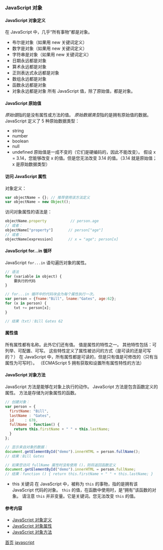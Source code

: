 ### JavaScript 对象

#### JavaScript 对象定义
在 JavaScript 中，几乎“所有事物”都是对象。
* 布尔是对象（如果用 new 关键词定义）
* 数字是对象（如果用 new 关键词定义）
* 字符串是对象（如果用 new 关键词定义）
* 日期永远都是对象
* 算术永远都是对象
* 正则表达式永远都是对象
* 数组永远都是对象
* 函数永远都是对象
* 对象永远都是对象
所有 JavaScript 值，除了原始值，都是对象。
#### JavaScript 原始值
*原始值*指的是没有属性或方法的值。
*原始数据类型*指的是拥有原始值的数据。
JavaScript 定义了 5 种原始数据类型：
* string
* number
* boolean
* null
* undefined
原始值是一成不变的（它们是硬编码的，因此不能改变）。
假设 x = 3.14，您能够改变 x 的值。但是您无法改变 3.14 的值。（3.14 就是原始值；x 是原始数据类型）
#### 访问 JavaScript 属性
对象定义：
```javascript
var objectName = {}; // 推荐使用该方法定义
var objectName = new Object();
```
访问对象属性的语法是：
```javascript
objectName.property           // person.age
// 或者：
objectName["property"]       // person["age"]
// 或者：
objectName[expression]       // x = "age"; person[x]
```
#### JavaScript for...in 循环
JavaScript `for...in` 语句遍历对象的属性。
```javascript
// 语法
for (variable in object) {
    要执行的代码
}

// for...in 循环中的代码块会为每个属性执行一次。
var person = {fname:"Bill", lname:"Gates", age:62}; 
for (x in person) {
    txt += person[x];
}

// 结果（txt）：Bill Gates 62 
```
#### 属性值
所有属性都有名称。此外它们还有值。
值是属性的特性之一。
其他特性包括：可列举、可配置、可写。
这些特性定义了属性被访问的方式（是可读的还是可写的？）
在 JavaScript 中，所有属性都是可读的，但是只有值是可修改的（只有当属性为可写时）。
（ECMAScript 5 拥有获取和设置所有属性特性的方法）
#### JavaScript 对象方法
JavaScript 方法是能够在对象上执行的动作。
JavaScript 方法是包含函数定义的属性。
方法是存储为对象属性的函数。
```javascript
// 创建对象：
var person = {
  firstName: "Bill",
  lastName : "Gates",
  id     : 678,
  fullName : function() {
    return this.firstName + " " + this.lastName;
  }
};

// 显示来自对象的数据：
document.getElementById("demo").innerHTML = person.fullName();
// 结果：Bill Gates

// 如果您访问 fullName 属性时没有使用 ()，则将返回函数定义
document.getElementById("demo").innerHTML = person.fullName;
// 结果：function () { return this.firstName + " " + this.lastName; }
```
* this 关键词
在 JavaScript 中，被称为 `this` 的事物，指的是拥有该 JavaScript 代码的对象。
`this` 的值，在函数中使用时，是“拥有”该函数的对象。
请注意 `this` 并非变量。它是关键词。您无法改变 `this` 的值。


#### 参考内容
* [JavaScript 对象定义](https://www.w3school.com.cn/js/js_object_definition.asp)
* [JavaScript 对象属性](https://www.w3school.com.cn/js/js_object_properties.asp)
* [JavaScript 对象方法](https://www.w3school.com.cn/js/js_object_methods.asp)


[首页](../../README.md) [javascript](javascript.md)
